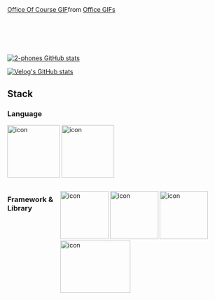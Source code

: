 <div class="tenor-gif-embed" data-postid="17046016" data-share-method="host" data-aspect-ratio="1.56098" data-width="100%"><a href="https://tenor.com/view/office-of-course-work-scroll-coffee-gif-17046016">Office Of Course GIF</a>from <a href="https://tenor.com/search/office-gifs">Office GIFs</a></div>
  
## 
<br><br><br>

[![2-phones GitHub stats](https://github-readme-stats.vercel.app/api?username=2-phones&show_icons=true&theme=tokyonight)](https://github.com/anuraghazra/github-readme-stats)

[![Velog's GitHub stats](https://velog-readme-stats.vercel.app/api?name=party3205)](https://velog.io/@party3205)

## Stack

### Language
<p>
<img src="https://techstack-generator.vercel.app/js-icon.svg" alt="icon" width="120" height="120" />
<img src="https://techstack-generator.vercel.app/ts-icon.svg" alt="icon" width="120" height="120" /></div><div style="display: flex; align-items: flex-start;">
</p>



### Framework & Library
<p>
<img src="https://techstack-generator.vercel.app/react-icon.svg" alt="icon" width="110" height="110" />
<img src="https://techstack-generator.vercel.app/redux-icon.svg" alt="icon" width="110" height="110" />
<img src="https://techstack-generator.vercel.app/webpack-icon.svg" alt="icon" width="110" height="110" />
  &nbsp;&nbsp;&nbsp;&nbsp;&nbsp;
  <img src="https://user-images.githubusercontent.com/87120463/198694973-2e22c7b3-3a87-4434-8fdb-9f07b13be2c6.svg" alt="icon" width="160" height="120" />
</p>
